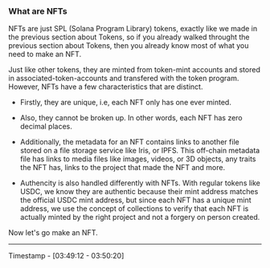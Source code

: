 <h3>What are NFTs</h3>

NFTs are just SPL (Solana Program Library) tokens, exactly like we made in the previous section about Tokens, so if you already walked throught the previous section about Tokens, then you already know most of what you need to make an NFT.

Just like other tokens, they are minted from token-mint accounts and stored in associated-token-accounts and transfered with the token program. However, NFTs have a few characteristics that are distinct.

- Firstly, they are unique, i.e, each NFT only has one ever minted.

- Also, they cannot be broken up. In other words, each NFT has zero decimal places.

- Additionally, the metadata for an NFT contains links to another file stored on a file storage service like Iris, or IPFS. This off-chain metadata file has links to media files like images, videos, or 3D objects, any traits the NFT has, links to the project that made the NFT and more.

- Authencity is also handled differently with NFTs. With regular tokens like USDC, we know they are authentic because their mint address matches the official USDC mint address, but since each NFT has a unique mint address, we use the concept of collections to verify that each NFT is actually minted by the right project and not a forgery on person created.

Now let's go make an NFT.

---

Timestamp - [03:49:12 - 03:50:20]

